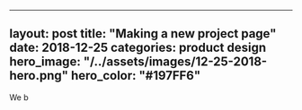 
---
layout: post
title:  "Making a new project page"
date:   2018-12-25
categories: product design
hero_image: "/../assets/images/12-25-2018-hero.png"
hero_color: "#197FF6"
---
We b
